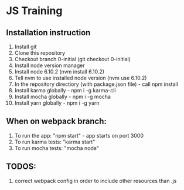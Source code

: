 # JS Training

## Installation instruction

1. Install git
2. Clone this repository
3. Checkout branch 0-initial (git checkout 0-initial)
4. Install node version manager
5. Install node 6.10.2 (nvm install 6.10.2)
6. Tell nvm to use installed node version (nvm use 6.10.2)
7. In the repository directiory (with package.json file) - call npm install
8. Install karma globally - npm i -g karma-cli
9. Install mocha globally - npm i -g mocha
10. Install yarn globally - npm i -g yarn

## When on webpack branch:

1. To run the app: "npm start" - app starts on port 3000
2. To run karma tests: "karma start"
3. To run mocha tests: "mocha node"


## TODOS:
1. correct webpack config in order to include other resources than .js